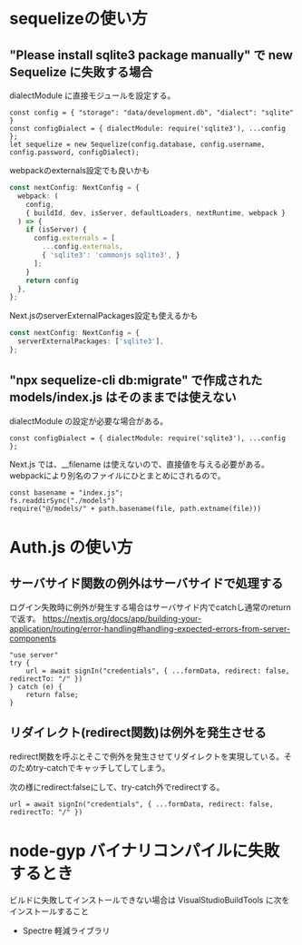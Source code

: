 # sequelizeの使い方

## "Please install sqlite3 package manually" で new Sequelize に失敗する場合

dialectModule に直接モジュールを設定する。

```
const config = { "storage": "data/development.db", "dialect": "sqlite" }
const configDialect = { dialectModule: require('sqlite3'), ...config };
let sequelize = new Sequelize(config.database, config.username, config.password, configDialect);
```

webpackのexternals設定でも良いかも

```next.config.ts
const nextConfig: NextConfig = {
  webpack: (
    config,
    { buildId, dev, isServer, defaultLoaders, nextRuntime, webpack }
  ) => {
    if (isServer) {
      config.externals = [
        ...config.externals,
        { 'sqlite3': 'commonjs sqlite3', }
      ];
    }
    return config
  },
};
```

Next.jsのserverExternalPackages設定も使えるかも

```next.config.ts
const nextConfig: NextConfig = {
  serverExternalPackages: ['sqlite3'],
};
```

## "npx sequelize-cli db:migrate" で作成された models/index.js はそのままでは使えない

dialectModule の設定が必要な場合がある。

```
const configDialect = { dialectModule: require('sqlite3'), ...config };
```

Next.js では、__filename は使えないので、直接値を与える必要がある。
webpackにより別名のファイルにひとまとめにされるので。

```
const basename = "index.js";
fs.readdirSync("./models")
require("@/models/" + path.basename(file, path.extname(file)))
```

# Auth.js の使い方

## サーバサイド関数の例外はサーバサイドで処理する

ログイン失敗時に例外が発生する場合はサーバサイド内でcatchし通常のreturnで返す。
https://nextjs.org/docs/app/building-your-application/routing/error-handling#handling-expected-errors-from-server-components

```
"use server"
try {
    url = await signIn("credentials", { ...formData, redirect: false, redirectTo: "/" })
} catch (e) {
    return false;
}
```
## リダイレクト(redirect関数)は例外を発生させる

redirect関数を呼ぶとそこで例外を発生させてリダイレクトを実現している。そのためtry-catchでキャッチしてしてしまう。

次の様にredirect:falseにして、try-catch外でredirectする。

```
url = await signIn("credentials", { ...formData, redirect: false, redirectTo: "/" })
```

# node-gyp バイナリコンパイルに失敗するとき

ビルドに失敗してインストールできない場合は VisualStudioBuildTools に次をインストールすること
 - Spectre 軽減ライブラリ
